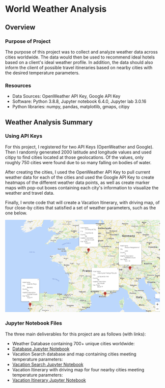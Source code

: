 # World Weather Analysis

## Overview 
### Purpose of Project
The purpose of this project was to collect and analyze weather data across cities worldwide.  The data would then be used to recommend ideal hotels based on a client's ideal weather profile.  In addition, the data should also inform the client of possible travel itineraries based on nearby cities with the desired temperature parameters.

### Resources
- Data Sources: OpenWeather API Key, Google API Key
- Software: Python 3.8.8, Jupyter notebook 6.4.0, Jupyter lab 3.0.16
- Python libraries: numpy, pandas, matplotlib, gmaps, citipy

## Weather Analysis Summary

### Using API Keys
For this project, I registered for two API Keys (OpenWeather and Google).  Then I randomly generated 2000 latitude and longitude values and used citipy to find cities located at those geolocations.  Of the values, only roughly 750 cities were found due to so many falling on bodies of water.

After creating the cities, I used the OpenWeather API Key to pull current weather data for each of the cities and used the Google API Key to create heatmaps of the different weather data points, as well as create marker maps with pop-out boxes containing each city's information to visualize the weather and travel data. 

Finally, I wrote code that will create a Vacation Itinerary, with driving map, of four close-by cities that satisfied a set of weather parameters, such as the one below.

![Travel Map](Vacation_Itinerary/WeatherPy_travel_map_markers.PNG)

### Jupyter Notebook Files

The three main deliverables for this project are as follows (with links):

- Weather Database containing 700+ unique cities worldwide:
- [Database Jupyter Notebook](Weather_Database/Weather_Database.ipynb)
- Vacation Search database and map containing cities meeting temperature parameters:
- [Vacation Search Jupyter Notebook](Vacation_Search/Vacation_Search.ipynb)
- Vacation Itinerary with driving map for four nearby cities meeting temperature parameters:
- [Vacation Itinerary Jupyter Notebook](Vacation_Itinerary/Vacation_Itinerary.ipynb)
